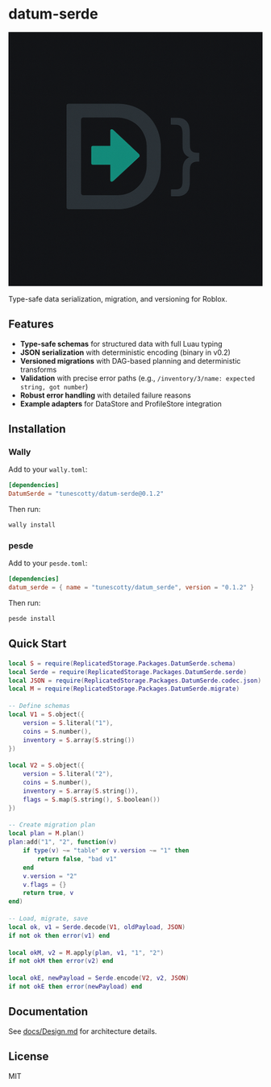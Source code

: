# datum-serde

![DatumSerde Logo](public/misc/DatumSerde.png)

Type-safe data serialization, migration, and versioning for Roblox.

## Features

- **Type-safe schemas** for structured data with full Luau typing
- **JSON serialization** with deterministic encoding (binary in v0.2)
- **Versioned migrations** with DAG-based planning and deterministic transforms
- **Validation** with precise error paths (e.g., `/inventory/3/name: expected string, got number`)
- **Robust error handling** with detailed failure reasons
- **Example adapters** for DataStore and ProfileStore integration

## Installation

### Wally

Add to your `wally.toml`:

```toml
[dependencies]
DatumSerde = "tunescotty/datum-serde@0.1.2"
```

Then run:

```bash
wally install
```

### pesde

Add to your `pesde.toml`:

```toml
[dependencies]
datum_serde = { name = "tunescotty/datum_serde", version = "0.1.2" }
```

Then run:

```bash
pesde install
```

## Quick Start

```lua
local S = require(ReplicatedStorage.Packages.DatumSerde.schema)
local Serde = require(ReplicatedStorage.Packages.DatumSerde.serde)
local JSON = require(ReplicatedStorage.Packages.DatumSerde.codec.json)
local M = require(ReplicatedStorage.Packages.DatumSerde.migrate)

-- Define schemas
local V1 = S.object({
    version = S.literal("1"),
    coins = S.number(),
    inventory = S.array(S.string())
})

local V2 = S.object({
    version = S.literal("2"),
    coins = S.number(),
    inventory = S.array(S.string()),
    flags = S.map(S.string(), S.boolean())
})

-- Create migration plan
local plan = M.plan()
plan:add("1", "2", function(v)
    if type(v) ~= "table" or v.version ~= "1" then
        return false, "bad v1"
    end
    v.version = "2"
    v.flags = {}
    return true, v
end)

-- Load, migrate, save
local ok, v1 = Serde.decode(V1, oldPayload, JSON)
if not ok then error(v1) end

local okM, v2 = M.apply(plan, v1, "1", "2")
if not okM then error(v2) end

local okE, newPayload = Serde.encode(V2, v2, JSON)
if not okE then error(newPayload) end
```

## Documentation

See [docs/Design.md](docs/Design.md) for architecture details.

## License

MIT
